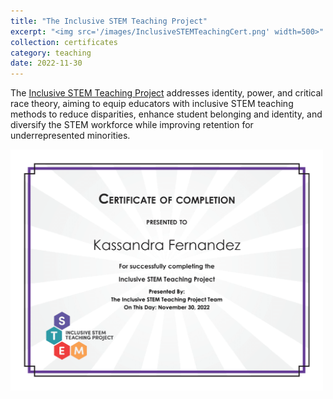 ```yaml
---
title: "The Inclusive STEM Teaching Project"
excerpt: "<img src='/images/InclusiveSTEMTeachingCert.png' width=500>"
collection: certificates
category: teaching
date: 2022-11-30
---
```


The [Inclusive STEM Teaching Project](https://www.inclusivestemteaching.org/) addresses identity, power, and critical race theory, aiming to equip educators with inclusive STEM teaching methods to reduce disparities, enhance student belonging and identity, and diversify the STEM workforce while improving retention for underrepresented minorities.

<img src='/images/InclusiveSTEMTeachingCert.png' width=500>
